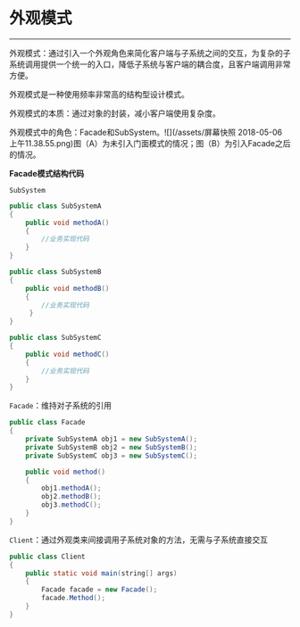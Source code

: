 # 外观模式

---

外观模式：通过引入一个外观角色来简化客户端与子系统之间的交互，为复杂的子系统调用提供一个统一的入口，降低子系统与客户端的耦合度，且客户端调用非常方便。

外观模式是一种使用频率非常高的结构型设计模式。

外观模式的本质：通过对象的封装，减小客户端使用复杂度。

外观模式中的角色：Facade和SubSystem。![](/assets/屏幕快照 2018-05-06 上午11.38.55.png)图（A）为未引入门面模式的情况；图（B）为引入Facade之后的情况。

**Facade模式结构代码**

`SubSystem`

```java
public class SubSystemA  
{  
    public void methodA()  
    {  
        //业务实现代码  
    }  
}  

public class SubSystemB  
{  
    public void methodB()  
    {  
        //业务实现代码  
     }  
}  

public class SubSystemC  
{  
    public void methodC()  
    {  
        //业务实现代码  
    }  
}
```

`Facade`：维持对子系统的引用

```java
public class Facade  
{  
    private SubSystemA obj1 = new SubSystemA();  
    private SubSystemB obj2 = new SubSystemB();  
    private SubSystemC obj3 = new SubSystemC();  

    public void method()  
    {  
        obj1.methodA();  
        obj2.methodB();  
        obj3.methodC();  
    }  
}
```

`Client`：通过外观类来间接调用子系统对象的方法，无需与子系统直接交互

```java
public class Client  
{  
    public static void main(string[] args)  
    {  
        Facade facade = new Facade();  
        facade.Method();  
    }  
}
```







